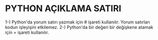# PYTHON AÇIKLAMA SATIRI

 1-) Python'da yorum satırı yazmak için # işareti kullanılır. Yorum satırları kodun işleyişini etkilemez.
 2-) Python'da bir değeri bir değişkene atamak için = işareti kullanılır.
